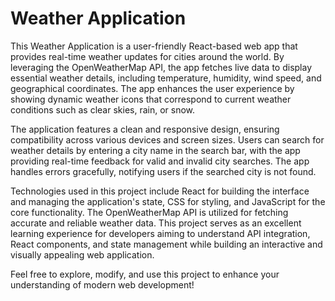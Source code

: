 # Weather Application  

This Weather Application is a user-friendly React-based web app that provides real-time weather updates for cities around the world. By leveraging the OpenWeatherMap API, the app fetches live data to display essential weather details, including temperature, humidity, wind speed, and geographical coordinates. The app enhances the user experience by showing dynamic weather icons that correspond to current weather conditions such as clear skies, rain, or snow.  

The application features a clean and responsive design, ensuring compatibility across various devices and screen sizes. Users can search for weather details by entering a city name in the search bar, with the app providing real-time feedback for valid and invalid city searches. The app handles errors gracefully, notifying users if the searched city is not found.  

Technologies used in this project include React for building the interface and managing the application's state, CSS for styling, and JavaScript for the core functionality. The OpenWeatherMap API is utilized for fetching accurate and reliable weather data. This project serves as an excellent learning experience for developers aiming to understand API integration, React components, and state management while building an interactive and visually appealing web application.  

Feel free to explore, modify, and use this project to enhance your understanding of modern web development!  
